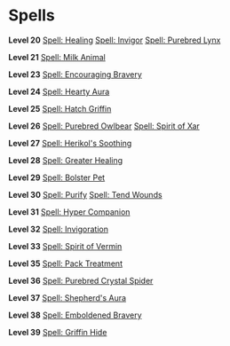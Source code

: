 <!-- TITLE: Breeder -->
<!-- SUBTITLE: At odds with nature vs. nurture, the breeder seeks to control the wild in a harmonious and symbiotic fashion. Breeders foster young creatures into maturity and train them to aid adventurers in combat and around the homestead. Their attunement to nature has gifted them with abilities to mend and heal wounds, even as they make them. -->

# Spells
**Level 20**
[Spell: Healing](healing)
[Spell: Invigor](invigor)
[Spell: Purebred Lynx](purebred-lynx)

**Level 21**
[Spell: Milk Animal](milk-animal)

**Level 23**
[Spell: Encouraging Bravery](encouraging-bravery)

**Level 24**
[Spell: Hearty Aura](hearty-aura)

**Level 25**
[Spell: Hatch Griffin](hatch-griffin)

**Level 26**
[Spell: Purebred Owlbear](purebred-owlbear)
[Spell: Spirit of Xar](spirit-of-xar)

**Level 27**
[Spell: Herikol's Soothing](herikol's-soothing)

**Level 28**
[Spell: Greater Healing](greater-healing)

**Level 29**
[Spell: Bolster Pet](bolster-pet)

**Level 30**
[Spell: Purify](spell-purify)
[Spell: Tend Wounds](spell-tend-wounds)

**Level 31**
[Spell: Hyper Companion](spell-hyper-companion)

**Level 32**
[Spell: Invigoration](spell-invigoration)

**Level 33**
[Spell: Spirit of Vermin](spell-spirit-of-vermin)

**Level 35**
[Spell: Pack Treatment](spell-pack-treatment)

**Level 36**
[Spell: Purebred Crystal Spider](spell-purebred-crystal-spider)

**Level 37**
[Spell: Shepherd's Aura](spell-sheperds-aura)

**Level 38**
[Spell: Emboldened Bravery](spell-emboldened-bravery)

**Level 39**
[Spell: Griffin Hide](spell-griffin-hide)

